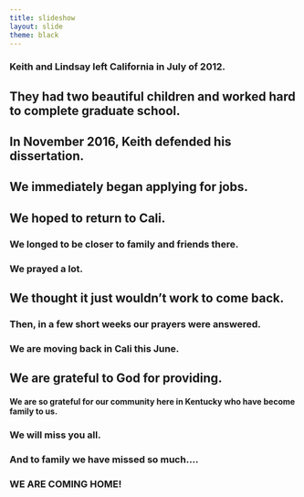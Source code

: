 ```yaml
---
title: slideshow
layout: slide
theme: black
---
```


<section>
<section data-markdown>

# Keith and Lindsay left California in July of 2012.

</section><section data-markdown>

## They had two beautiful children and worked hard to complete graduate school. 


</section><section data-markdown>


## In November 2016, Keith defended his dissertation.


</section><section data-markdown>

## We immediately began applying for jobs.



</section><section data-markdown>


## We hoped to return to Cali.



</section><section data-markdown>

### We longed to be closer to family and friends there.



</section><section data-markdown>




# We prayed a lot.



</section><section data-markdown>




## We thought it just wouldn’t work to come back.



</section><section data-markdown>




### Then, in a few short weeks our prayers were answered.


</section><section data-markdown>




# We are moving back in Cali this June.


</section><section data-markdown>

## We are grateful to God for providing.


</section><section data-markdown>

#### We are so grateful for our community here in Kentucky who have become family to us.

# We will miss you all.


</section><section data-markdown>


### And to family we have missed so much….

# WE ARE COMING HOME!

</section>
</section>